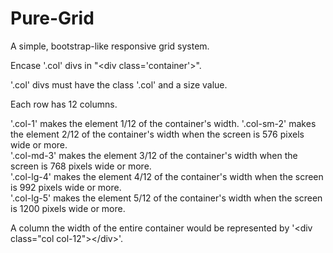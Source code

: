 # Pure-Grid
<p>A simple, bootstrap-like responsive grid system.</p>
<p>Encase '.col' divs in "&lt;div class='container'&gt;".</p>
<p>'.col' divs must have the class '.col' and a size value.</p>
<p>Each row has 12 columns.</p>
</p>'.col-1' makes the element 1/12 of the container's width.
'.col-sm-2' makes the element 2/12 of the container's width when the screen is 576 pixels wide or more.<br>
'.col-md-3' makes the element 3/12 of the container's width when the screen is 768 pixels wide or more.<br>
'.col-lg-4' makes the element 4/12 of the container's width when the screen is 992 pixels wide or more.<br>
'.col-lg-5' makes the element 5/12 of the container's width when the screen is 1200 pixels wide or more.</p>
<p>A column the width of the entire container would be represented by '&lt;div class="col col-12"&gt;&lt;/div&gt;'.</p>
